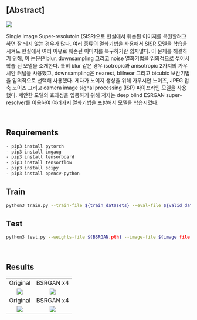 ## [Abstract]

![](https://images.velog.io/images/heaseo/post/86e209c5-5284-4c39-a08f-f0117c682c31/BSRGAN_degradation.png)

Single Image Super-resolutoin (SISR)으로 현실에서 훼손된 이미지를 복원할려고 하면 잘 되지 않는 경우가 많다. 여러 종류의 열화기법을 사용해서 SISR 모델을 학습을 시켜도 현실에서 여러 이유로 훼손된 이미지를 복구하기란 쉽지않다. 이 문제를 해결하기 위해, 이 논문은 blur, downsampling 그리고 noise 열화기법을 임의적으로 섞어서 학습 된 모델을 소개한다. 특히 blur 같은 경우 isotropic과 anisotropic 2가지의 가우시안 커널을 사용했고, downsampling은 nearest, blilnear 그리고 bicubic 보간기법을 임의적으로 선택해 사용했다. 게다가 노이지 생성을 위해 가우시안 노이즈, JPEG 압축 노이즈 그리고 camera image signal processing (ISP) 파이프라인 모델을 사용했다. 제안한 모델의 효과성을 입증하기 위해 저자는 deep blind ESRGAN super-resolver를 이용하여 여러가지 열화기법을 포함해서 모델을 학습시켰다. 

<br>

## Requirements
``` bash
- pip3 install pytorch
- pip3 install imgaug
- pip3 install tensorboard
- pip3 install tensorflow
- pip3 install scipy
- pip3 install opencv-python
```

## Train
``` bash
python3 train.py --train-file ${train_datasets} --eval-file ${valid_datasets} --outputs-dir ${save_model_dir} --scale ${2 or 4} --pretrained-net ${BSRNet.pth}
```

## Test
``` bash
python3 test.py --weights-file ${BSRGAN.pth} --image-file ${image file path} --scale ${2 or 4}
```

<br>

## Results
<table>
    <tr>
        <td><center>Original</center></td>
        <td><center>BSRGAN x4</center></td>
    </tr>
    <tr>
    	<td>
    		<center><img src="https://images.velog.io/images/heaseo/post/6f2fa011-343a-4e27-ae86-000b44a24727/chip.png""></center>
    	</td>
    	<td>
    		<center><img src="https://images.velog.io/images/heaseo/post/a14905de-8a40-4cb6-aed1-a1eb9612c744/chip_BSRGAN.png"></center>
    	</td>
    </tr>
    <tr>
        <td><center>Original</center></td>
        <td><center>BSRGAN x4</center></td>
    </tr>
    <tr>
    	<td>
    		<center><img src="https://images.velog.io/images/heaseo/post/77efe499-80b6-4c27-941c-c6571f07b8f1/oldphoto2.png""></center>
    	</td>
    	<td>
    		<center><img src="https://images.velog.io/images/heaseo/post/87eff938-198f-4be7-ad04-96ad1059700e/oldphoto2_BSRGAN.png"></center>
    	</td>
    </tr>
</table>